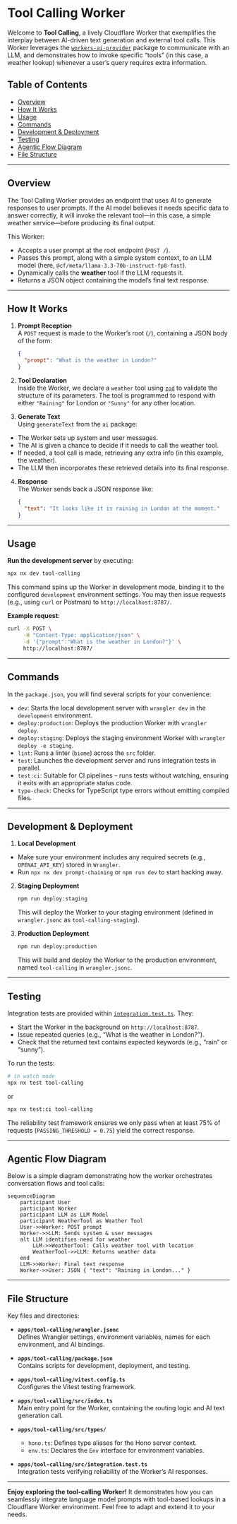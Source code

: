 # Tool Calling Worker

Welcome to **Tool Calling**, a lively Cloudflare Worker that exemplifies the interplay between AI-driven text generation and external tool calls. This Worker leverages the [`workers-ai-provider`](https://www.npmjs.com/package/workers-ai-provider) package to communicate with an LLM, and demonstrates how to invoke specific “tools” (in this case, a weather lookup) whenever a user’s query requires extra information.

## Table of Contents

- [Overview](#overview)
- [How It Works](#how-it-works)
- [Usage](#usage)
- [Commands](#commands)
- [Development & Deployment](#development--deployment)
- [Testing](#testing)
- [Agentic Flow Diagram](#agentic-flow-diagram)
- [File Structure](#file-structure)

---

## Overview

The Tool Calling Worker provides an endpoint that uses AI to generate responses to user prompts. If the AI model believes it needs specific data to answer correctly, it will invoke the relevant tool—in this case, a simple weather service—before producing its final output.

This Worker:
- Accepts a user prompt at the root endpoint (`POST /`).
- Passes this prompt, along with a simple system context, to an LLM model (here, `@cf/meta/llama-3.3-70b-instruct-fp8-fast`).
- Dynamically calls the **weather** tool if the LLM requests it.
- Returns a JSON object containing the model’s final text response.

---

## How It Works

1. **Prompt Reception**  
   A `POST` request is made to the Worker’s root (`/`), containing a JSON body of the form:
   ```json
   {
     "prompt": "What is the weather in London?"
   }
   ```

2. **Tool Declaration**  
   Inside the Worker, we declare a `weather` tool using [`zod`](https://www.npmjs.com/package/zod) to validate the structure of its parameters. The tool is programmed to respond with either `"Raining"` for London or `"Sunny"` for any other location.

3. **Generate Text**  
   Using `generateText` from the `ai` package:
  - The Worker sets up system and user messages.
  - The AI is given a chance to decide if it needs to call the weather tool.
  - If needed, a tool call is made, retrieving any extra info (in this example, the weather).
  - The LLM then incorporates these retrieved details into its final response.

4. **Response**  
   The Worker sends back a JSON response like:
   ```json
   {
     "text": "It looks like it is raining in London at the moment."
   }
   ```

---

## Usage

**Run the development server** by executing:
```bash
npx nx dev tool-calling
```
This command spins up the Worker in development mode, binding it to the configured `development` environment settings. You may then issue requests (e.g., using `curl` or Postman) to `http://localhost:8787/`.

**Example request**:
```bash
curl -X POST \
     -H "Content-Type: application/json" \
     -d '{"prompt":"What is the weather in London?"}' \
     http://localhost:8787/
```

---

## Commands

In the `package.json`, you will find several scripts for your convenience:

- `dev`: Starts the local development server with `wrangler dev` in the `development` environment.
- `deploy:production`: Deploys the production Worker with `wrangler deploy`.
- `deploy:staging`: Deploys the staging environment Worker with `wrangler deploy -e staging`.
- `lint`: Runs a linter (`biome`) across the `src` folder.
- `test`: Launches the development server and runs integration tests in parallel.
- `test:ci`: Suitable for CI pipelines – runs tests without watching, ensuring it exits with an appropriate status code.
- `type-check`: Checks for TypeScript type errors without emitting compiled files.

---

## Development & Deployment

1. **Local Development**
  - Make sure your environment includes any required secrets (e.g., `OPENAI_API_KEY`) stored in `Wrangler`.
  - Run `npx nx dev prompt-chaining` or `npm run dev` to start hacking away.

2. **Staging Deployment**
   ```bash
   npm run deploy:staging
   ```
   This will deploy the Worker to your staging environment (defined in `wrangler.jsonc` as `tool-calling-staging`).

3. **Production Deployment**
   ```bash
   npm run deploy:production
   ```
   This will build and deploy the Worker to the production environment, named `tool-calling` in `wrangler.jsonc`.

---

## Testing

Integration tests are provided within [`integration.test.ts`](./src/integration.test.ts). They:
- Start the Worker in the background on `http://localhost:8787`.
- Issue repeated queries (e.g., “What is the weather in London?”).
- Check that the returned text contains expected keywords (e.g., “rain” or “sunny”).

To run the tests:
```bash
# in watch mode
npx nx test tool-calling
```
or
```bash
npx nx test:ci tool-calling
```
The reliability test framework ensures we only pass when at least 75% of requests (`PASSING_THRESHOLD = 0.75`) yield the correct response.

---

## Agentic Flow Diagram

Below is a simple diagram demonstrating how the worker orchestrates conversation flows and tool calls:

```mermaid
sequenceDiagram
    participant User
    participant Worker
    participant LLM as LLM Model
    participant WeatherTool as Weather Tool
    User->>Worker: POST prompt
    Worker->>LLM: Sends system & user messages
    alt LLM identifies need for weather
        LLM->>WeatherTool: Calls weather tool with location
        WeatherTool->>LLM: Returns weather data
    end
    LLM->>Worker: Final text response
    Worker->>User: JSON { "text": "Raining in London..." }
```

---

## File Structure

Key files and directories:

- **`apps/tool-calling/wrangler.jsonc`**  
  Defines Wrangler settings, environment variables, names for each environment, and AI bindings.

- **`apps/tool-calling/package.json`**  
  Contains scripts for development, deployment, and testing.

- **`apps/tool-calling/vitest.config.ts`**  
  Configures the Vitest testing framework.

- **`apps/tool-calling/src/index.ts`**  
  Main entry point for the Worker, containing the routing logic and AI text generation call.

- **`apps/tool-calling/src/types/`**
  - `hono.ts`: Defines type aliases for the Hono server context.
  - `env.ts`: Declares the `Env` interface for environment variables.

- **`apps/tool-calling/src/integration.test.ts`**  
  Integration tests verifying reliability of the Worker’s AI responses.

---

**Enjoy exploring the tool-calling Worker!** It demonstrates how you can seamlessly integrate language model prompts with tool-based lookups in a Cloudflare Worker environment. Feel free to adapt and extend it to your needs.

